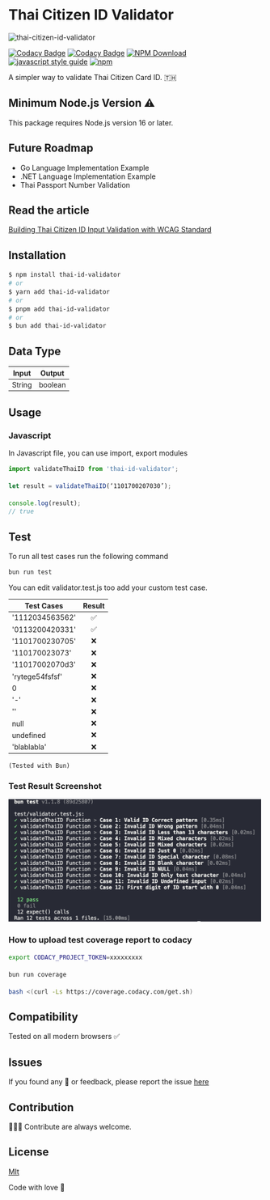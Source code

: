 # Thai Citizen ID Validator

![thai-citizen-id-validator](https://socialify.git.ci/jukbot/thai-citizen-id-validator/image?description=1&font=Inter&language=1&name=1&pattern=Signal&stargazers=1&theme=Light)

[![Codacy Badge](https://app.codacy.com/project/badge/Grade/d49ee28fb17b476baeb9387e6888b751)](https://app.codacy.com/gh/jukbot/thai-citizen-id-validator/dashboard?utm_source=gh&utm_medium=referral&utm_content=&utm_campaign=Badge_grade)
[![Codacy Badge](https://app.codacy.com/project/badge/Coverage/d49ee28fb17b476baeb9387e6888b751)](https://app.codacy.com/gh/jukbot/thai-citizen-id-validator/dashboard?utm_source=gh&utm_medium=referral&utm_content=&utm_campaign=Badge_coverage)
[![NPM Download](https://img.shields.io/npm/dt/thai-id-validator.svg)](https://www.npmjs.com/package/thai-id-validator)
[![javascript style guide](https://img.shields.io/badge/code_style-standard-brightgreen.svg)](https://standardjs.com)
[![npm](https://img.shields.io/npm/v/thai-id-validator.svg)](https://www.npmjs.com/package/thai-id-validator)

A simpler way to validate Thai Citizen Card ID. 🇹🇭

## Minimum Node.js Version ⚠️

This package requires Node.js version 16 or later.

## Future Roadmap

- Go Language Implementation Example
- .NET Language Implementation Example
- Thai Passport Number Validation

## Read the article

[Building Thai Citizen ID Input Validation with WCAG Standard](https://medium.com/@juk/%E0%B8%A5%E0%B8%AD%E0%B8%87%E0%B8%AA%E0%B8%A3%E0%B9%89%E0%B8%B2%E0%B8%87%E0%B8%9F%E0%B8%AD%E0%B8%A3%E0%B9%8C%E0%B8%A1%E0%B8%95%E0%B8%A3%E0%B8%A7%E0%B8%88%E0%B8%AA%E0%B8%AD%E0%B8%9A%E0%B9%80%E0%B8%A5%E0%B8%82%E0%B8%9A%E0%B8%B1%E0%B8%95%E0%B8%A3-%E0%B8%9B%E0%B8%8A%E0%B8%8A-%E0%B8%9E%E0%B8%A3%E0%B9%89%E0%B8%AD%E0%B8%A1%E0%B8%A1%E0%B8%B2%E0%B8%95%E0%B8%A3%E0%B8%90%E0%B8%B2%E0%B8%99-wcag-13b2c8c9d015)

## Installation

```bash
$ npm install thai-id-validator
# or
$ yarn add thai-id-validator
# or
$ pnpm add thai-id-validator
# or
$ bun add thai-id-validator
```

## Data Type

| Input  | Output  |
| ------ | :-----: |
| String | boolean |

## Usage

### Javascript

In Javascript file, you can use import, export modules

```javascript
import validateThaiID from 'thai-id-validator';

let result = validateThaiID(‘1101700207030’);

console.log(result);
// true
```

## Test

To run all test cases run the following command

```bash
bun run test
```

You can edit validator.test.js too add your custom test case.

| Test Cases      | Result |
| --------------- | :----: |
| '1112034563562' |   ✅   |
| '0113200420331' |   ✅   |
| '1101700230705' |   ❌   |
| '110170023073'  |   ❌   |
| '11017002070d3' |   ❌   |
| 'rytege54fsfsf' |   ❌   |
| 0               |   ❌   |
| '-'             |   ❌   |
| ''              |   ❌   |
| null            |   ❌   |
| undefined       |   ❌   |
| 'blablabla'     |   ❌   |

`(Tested with Bun)`

### Test Result Screenshot

 <img src="test-result.png" width="500"/>

### How to upload test coverage report to codacy

```zsh
export CODACY_PROJECT_TOKEN=xxxxxxxxx

bun run coverage

bash <(curl -Ls https://coverage.codacy.com/get.sh)
```

## Compatibility

Tested on all modern browsers ✅

## Issues

If you found any 🐞 or feedback, please report the issue [here](https://github.com/jukbot/thai-citizen-id-validator/issues)

## Contribution

👩🏻‍💻 Contribute are always welcome.

## License

[MIt](https://opensource.org/license/mit)

Code with love 🦉
